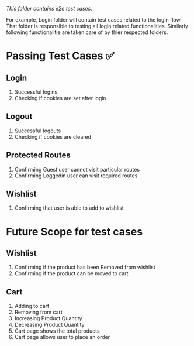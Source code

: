 *This folder contains e2e test cases.*

For example, 
Login folder will contain test cases related to the login flow.
That folder is responsible to testing all login related functionalities.
Similarly following functionalitie are taken care of by thier respected folders.

# Passing Test Cases ✅

## Login
  1. Successful logins
  2. Checking if cookies are set after login

## Logout
  1. Successful logouts
  2. Checking if cookies are cleared

## Protected Routes
  1. Confirming Guest user cannot visit particular routes
  2. Confirming Loggedin user can visit required routes

## Wishlist
  1. Confirming that user is able to add to wishlist

# Future Scope for test cases 

## Wishlist
  1. Confirming if the product has been Removed from wishlist
  2. Confirming if the product can be moved to cart

## Cart
  1. Adding to cart
  2. Removing from cart
  3. Increasing Product Quantity
  4. Decreasing Product Quantity
  5. Cart page shows the total products
  6. Cart page allows user to place an order